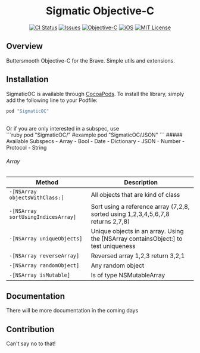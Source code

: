 
<h1 align="center">Sigmatic Objective-C</h1>

<p align="center">
<a href="https://travis-ci.org/Sigmatic/SigmaticOC"><img src="https://travis-ci.org/Sigmatic/SigmaticOC.svg?style=flat" alt="CI Status" /></a>
<a href="https://github.com/Sigmatic/SigmaticOC/issues"><img src="https://img.shields.io/github/issues/Sigmatic/SigmaticOC.svg?style=flat" alt="Issues" /></a>
<a href="https://developer.apple.com/library/mac/documentation/Cocoa/Conceptual/ProgrammingWithObjectiveC/Introduction/Introduction.html"><img src="https://img.shields.io/badge/language-Objective--C-blue.svg" alt="Objective-C" /></a>
<a href="https://www.apple.com/ios/"><img src="https://img.shields.io/badge/Platform-iOS%7COSX-blue.svg" alt="iOS" /></a>
<a href="https://github.com/Sigmatic/SigmaticOC/blobs/master/LICENSE.md"><img src="https://img.shields.io/badge/license-MIT-lightgrey.svg" alt="MIT License" /></a>
</p>

## Overview

Buttersmooth Objective-C for the Brave. Simple utils and extensions.

## Installation

SigmaticOC is available through [CocoaPods](http://cocoapods.org). To install the library, simply add the following line to your Podfile:
```ruby
pod "SigmaticOC"
```
<br />
Or if you are only interested in a subspec, use 
<br />
```ruby
pod "SigmaticOC/<Subspec>"
#example
pod "SigmaticOC/JSON"
```
##### Available Subspecs
- Array
- Bool
- Date
- Dictionary
- JSON
- Number
- Protocol
- String

###### Array

Method                              | Description
------------------------------------|-----------------
`-[NSArray objectsWithClass:]`      | All objects that are kind of class 
`-[NSArray sortUsingIndicesArray]`  | Sort using a reference array (7,2,8, sorted using 1,2,3,4,5,6,7,8 returns 2,7,8)
`-[NSArray uniqueObjects]`          | Unique objects in an array. Using the [NSArray containsObject:] to test uniqueness
`-[NSArray reverseArray]`           | Reversed array 1,2,3 return 3,2,1 
`-[NSArray randomObject]`           | Any random object
`-[NSArray isMutable]`              | Is of type NSMutableArray



## Documentation
There will be more documentation in the coming days

## Contribution
Can't say no to that!